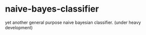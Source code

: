 naive-bayes-classifier
======================

yet another general purpose naive bayesian classifier. (under heavy development)
